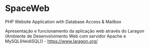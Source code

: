 # SpaceWeb

PHP Website Application with Database Access & Mailbox

Apresentação e funcionamento da aplicação web através do Laragon (Ambiente de Desenvolvimento Web com servidor Apache e MySQL(HeidiSQL)) - <https://www.laragon.org/>
